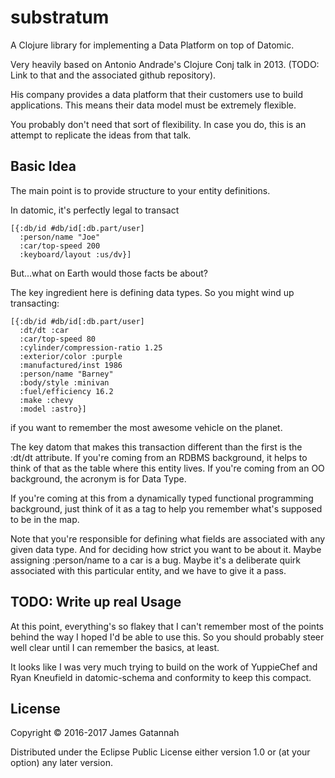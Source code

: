 # substratum

A Clojure library for implementing a Data Platform on top of Datomic.

Very heavily based on Antonio Andrade's Clojure Conj talk in 2013.
(TODO: Link to that and the associated github repository).

His company provides a data platform that their customers use to build
applications. This means their data model must be extremely flexible.

You probably don't need that sort of flexibility. In case you do,
this is an attempt to replicate the ideas from that talk.

## Basic Idea

The main point is to provide structure to your entity definitions.

In datomic, it's perfectly legal to transact

    [{:db/id #db/id[:db.part/user]
      :person/name "Joe"
      :car/top-speed 200
      :keyboard/layout :us/dv}]

But...what on Earth would those facts be about?

The key ingredient here is defining data types. So you might wind up transacting:

    [{:db/id #db/id[:db.part/user]
      :dt/dt :car
      :car/top-speed 80
      :cylinder/compression-ratio 1.25
      :exterior/color :purple
      :manufactured/inst 1986
      :person/name "Barney"
      :body/style :minivan
      :fuel/efficiency 16.2
      :make :chevy
      :model :astro}]

if you want to remember the most awesome vehicle on the planet.

The key datom that makes this transaction different than the first is the
:dt/dt attribute. If you're coming from an RDBMS background, it helps to think
of that as the table where this entity lives. If you're coming from an OO
background, the acronym is for Data Type.

If you're coming at this from a dynamically typed functional programming
background, just think of it as a tag to help you remember what's supposed to be in the
map.

Note that you're responsible for defining what fields are associated with
any given data type. And for deciding how strict you want to be about
it. Maybe assigning :person/name to a car is a bug. Maybe it's a deliberate
quirk associated with this particular entity, and we have to give it a
pass.

## TODO: Write up real Usage

At this point, everything's so flakey that I can't remember most of the points
behind the way I hoped I'd be able to use this. So you should probably steer well
clear until I can remember the basics, at least.

It looks like I was very much trying to build on the work of YuppieChef and
Ryan Kneufield in datomic-schema and conformity to keep this compact.

## License

Copyright © 2016-2017 James Gatannah

Distributed under the Eclipse Public License either version 1.0 or (at
your option) any later version.
